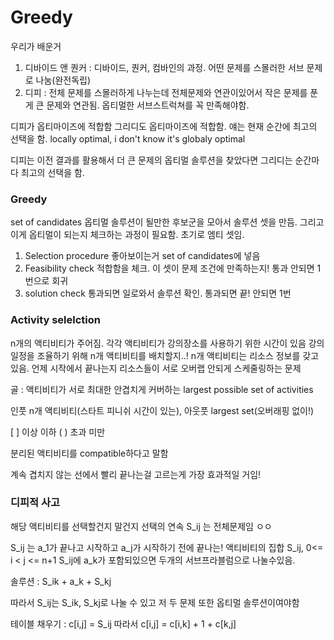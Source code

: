 # Greedy

우리가 배운거

1. 디바이드 앤 퀀커 : 디바이드, 퀀커, 컴바인의 과정. 어떤 문제를 스몰러한 서브 문제로 나눔(완전독립)
2. 디피 : 전체 문제를 스몰러하게 나누는데 전체문제와 연관이있어서 작은 문제를 푼게 큰 문제와 연관됨. 옵티멀한 서브스트럭쳐를 꼭 만족해야함.

디피가 옵티마이즈에 적합함
그리디도 옵티마이즈에 적합함.
얘는 현재 순간에 최고의 선택을 함. locally optimal, i don't know it's globaly optimal

디피는 이전 결과를 활용해서 더 큰 문제의 옵티멀 솔루션을 찾았다면
그리디는 순간마다 최고의 선택을 함.

### Greedy

set of candidates
옵티멀 솔루션이 될만한 후보군을 모아서 솔루션 셋을 만듬.
그리고 이게 옵티멀이 되는지 체크하는 과정이 필요함.
초기로 엠티 셋임.

1. Selection procedure
   좋아보이는거 set of candidates에 넣음
2. Feasibility check
   적합함을 체크. 이 셋이 문제 조건에 만족하는지!
   통과 안되면 1번으로 회귀
3. solution check
   통과되면 일로와서 솔루션 확인.
   통과되면 끝!
   안되면 1번

### Activity selelction

n개의 액티비티가 주어짐.
각각 액티비티가 강의장소를 사용하기 위한 시간이 있음
강의 일정을 조율하기 위해 n개 액티비티를 배치할지..!
n개 액티비티는 리소스 정보를 갖고있음. 언제 시작에서 끝나는지
리소스들이 서로 오버랩 안되게 스케줄링하는 문제

골 : 액티비티가 서로 최대한 안겹치게 커버하는 largest possible set of activities

인풋 n개 액티비티(스타트 피니쉬 시간이 있는), 아웃풋 largest set(오버래핑 없이!)

[ ] 이상 이하
( ) 초과 미만

분리된 액티비티를 compatible하다고 말함

계속 겹치지 않는 선에서 빨리 끝나는걸 고르는게 가장 효과적일 거임!

### 디피적 사고

해당 액티비티를 선택할건지 말건지 선택의 연속
S_ij 는 전체문제임 ㅇㅇ

S_ij 는 a_1가 끝나고 시작하고 a_j가 시작하기 전에 끝나는! 액티비티의 집합
S_ij, 0<= i < j <= n+1
S_ij에 a_k가 포함되있으면 두개의 서브프라블럼으로 나눌수있음.

솔루션 : S_ik + a_k + S_kj

따라서 S_ij는 S_ik, S_kj로 나눌 수 있고 저 두 문제 또한 옵티멀 솔루션이여야함

테이블 채우기 : c[i,j] = S_ij
따라서 c[i,j] = c[i,k] + 1 + c[k,j]
